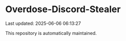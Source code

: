 # Overdose-Discord-Stealer

Last updated: 2025-06-06 06:13:27

This repository is automatically maintained.
